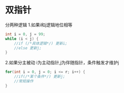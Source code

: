 # 双指针
分两种逻辑
1.如果i和j逻辑地位相等
```cpp
int i = 0, j = 99;
while (i < j) {
    //if (/*具体逻辑*/) 更新i;
    //else 更新j;
}
```

2.如果分主被动
i为主动指针,j为伴随指针，条件触发才维护j
```cpp
for(int i = 0, j = 0; i <= r; i++) {
    //if(/*某个条件*/) 更新j;
    //常规操作
}
```

